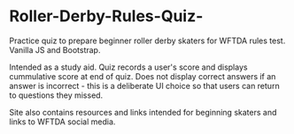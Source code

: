 # Roller-Derby-Rules-Quiz-
Practice quiz to prepare beginner roller derby skaters for WFTDA rules test. Vanilla JS and Bootstrap. 

Intended as a study aid. Quiz records a user's score and displays cummulative score at end of quiz.
Does not display correct answers if an answer is incorrect - this is a deliberate UI choice so that users can return
to questions they missed. 

Site also contains resources and links intended for beginning skaters and links to WFTDA social media. 
